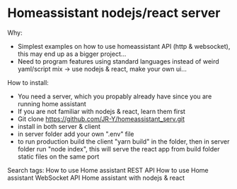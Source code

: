 # Homeassistant nodejs/react server


Why:
- Simplest examples on how to use homeassistant API (http & websocket), this may end up as a bigger project...
- Need to program features using standard languages instead of weird yaml/script mix -> use nodejs & react, make your own ui...

How to install:
- You need a server, which you propably already have since you are running home assistant
- If you are not familiar with nodejs & react, learn them first
- Git clone https://github.com/JR-Y/homeassistant_serv.git
- install in both server & client
- in server folder add your own ".env" file
- to run production build the client "yarn build" in the folder, then in server folder run "node index", this will serve the react app from build folder static files on the same port


Search tags: 
How to use Home assistant REST API
How to use Home assistant WebSocket API
Home assistant with nodejs & react